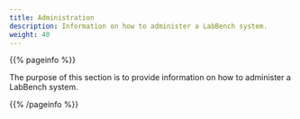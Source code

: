 ```yaml
---
title: Administration
description: Information on how to administer a LabBench system.
weight: 40
---
```


{{% pageinfo %}}

The purpose of this section is to provide information on how to administer a LabBench system.

{{% /pageinfo %}}
